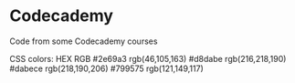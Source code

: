 # Codecademy
Code from some Codecademy courses

CSS colors:
HEX 	    RGB
#2e69a3 	rgb(46,105,163)
#d8dabe 	rgb(216,218,190)
#dabece 	rgb(218,190,206)
#799575 	rgb(121,149,117)
